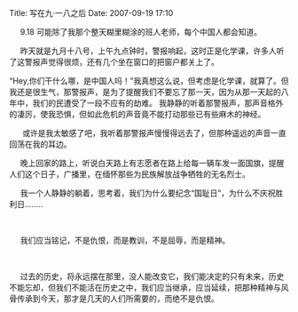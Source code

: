 Title: 写在九·一八之后
Date: 2007-09-19 17:10

<p> </p> 
<p>&nbsp;&nbsp;&nbsp;&nbsp;&nbsp;9.18 可能除了我那个整天糊里糊涂的班人老师，每个中国人都会知道。</p> 
<p>&nbsp;&nbsp;&nbsp;&nbsp; 昨天就是九月十八号，上午九点钟时，警报响起，这时正是化学课，许多人听了这警报声觉得很烦，还有几个坐在窗口的把窗户都关上了。</p> 
<p> “Hey,你们干什么哪，是中国人吗！”我真想这么说，但考虑是化学课，就算了。但我还是很生气，那警报声，是为了提醒我们不要忘了那一天，因为从那一天起的八年中，我们的民遭受了一段不应有的劫难。&nbsp;我静静的听着那警报声，那声音格外的凄厉，使我恐惧，但如此危机的声音竟不能打动那些已有些麻木的神经。</p> 
<p>&nbsp;&nbsp;&nbsp;&nbsp;&nbsp; 或许是我太敏感了吧，我听着那警报声慢慢得远去了，但那种遥远的声音一直回荡在我的耳边。</p> 
<p>&nbsp;&nbsp;&nbsp;&nbsp; 晚上回家的路上，听说白天路上有志愿者在路上给每一辆车发一面国旗，提醒人们这个日子，广播里，在缅怀那些为民族解放战争牺牲的无名烈士。</p> 
<p>&nbsp;&nbsp;&nbsp;&nbsp; 我一个人静静的躺着，思考着，我们为什么要纪念“国耻日”，为什么不庆祝胜利日........</p> 
<p>&nbsp;&nbsp;&nbsp;&nbsp;</p> 
<p>&nbsp;&nbsp;&nbsp;&nbsp; 我们应当铭记，不是仇恨，而是教训，不是屈辱，而是精神。</p> 
<p>&nbsp;&nbsp;&nbsp;&nbsp;</p> 
<p>&nbsp;&nbsp;&nbsp;&nbsp; 过去的历史，将永远摆在那里，没人能改变它，我们能决定的只有未来，历史不能忘却，但我们不能活在历史之中，我们应当继承，应当延续，把那种精神与风骨传承到今天，那才是几天的人们所需要的，而绝不是仇恨。</p> 
<p>&nbsp;&nbsp;&nbsp;&nbsp;&nbsp;&nbsp;&nbsp;</p> 
<p> &nbsp;&nbsp;&nbsp;&nbsp;&nbsp;&nbsp;&nbsp;&nbsp;&nbsp;&nbsp;&nbsp;&nbsp;&nbsp;&nbsp;&nbsp;&nbsp;&nbsp;&nbsp;&nbsp;&nbsp;&nbsp;</p>

